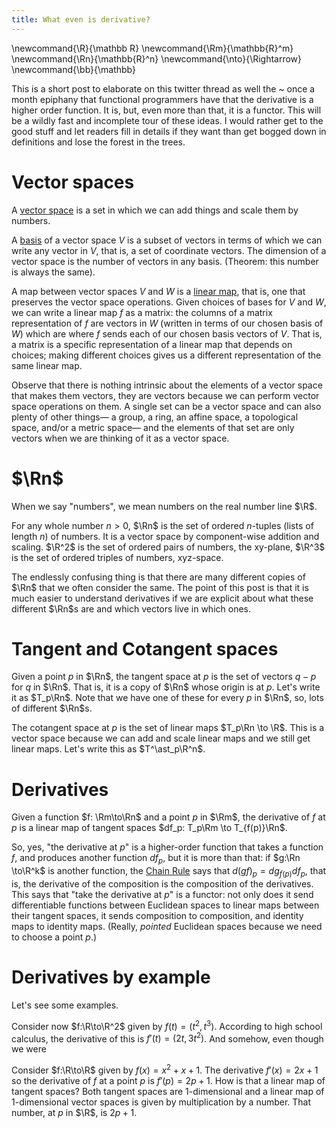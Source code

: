 ```yaml
---
title: What even is derivative?
---
```

\newcommand{\R}{\mathbb R}
\newcommand{\Rm}{\mathbb{R}^m}
\newcommand{\Rn}{\mathbb{R}^n}
\newcommand{\nto}{\Rightarrow}
\newcommand{\bb}{\mathbb}

This is a short post to elaborate on this twitter thread
as well the ~ once a month epiphany that functional programmers
have that the derivative is a higher order function.
It is, but, even more than that, it is a functor.
This will be a wildly fast and incomplete tour of these ideas.
I would rather get to the good stuff and let readers fill in details
if they want than get bogged down in definitions
and lose the forest in the trees.

# Vector spaces
A [vector space][vs] is a set in which we can add things and scale them by numbers.

A [basis][b] of a vector space $V$ is a subset of vectors in terms of which we can
write any vector in $V$, that is, a set of coordinate vectors.
The dimension of a vector space is the number of vectors in any basis.
(Theorem: this number is always the same).

A map between vector spaces $V$ and $W$ is a [linear map][lm], that is,
one that preserves the vector space operations.
Given choices of bases for $V$ and $W$, we can write a linear map $f$
as a matrix: the columns of a matrix representation of $f$ are vectors in $W$
(written in terms of our chosen basis of $W$) which are where $f$ sends each of
our chosen basis vectors of $V$.
That is, a matrix is a specific representation of a linear map that depends on choices;
making different choices gives us a different representation of the same linear map.

Observe that there is nothing intrinsic about the elements of a vector space
that makes them vectors, they are vectors because we can perform vector space operations on them.
A single set can be a vector space and can also plenty of other things—
a group, a ring, an affine space, a topological space, and/or a metric space—
and the elements of that set are only vectors when we are thinking of it as a vector space.

# $\Rn$

When we say "numbers", we mean numbers on the real number line $\R$.

For any whole number $n > 0$,
$\Rn$ is the set of ordered $n$-tuples (lists of length $n$) of numbers.
It is a vector space by component-wise addition and scaling.
$\R^2$ is the set of ordered pairs of numbers, the xy-plane,
$\R^3$ is the set of ordered triples of numbers, xyz-space.

The endlessly confusing thing is that there are many different copies of
$\Rn$ that we often consider the same.
The point of this post is that it is much easier to understand derivatives
if we are explicit about what these different $\Rn$s are and which vectors
live in which ones.

# Tangent and Cotangent spaces

Given a point $p$ in $\Rn$,
the tangent space at $p$ is the set of vectors $q - p$ for $q$ in $\Rn$.
That is, it is a copy of $\Rn$ whose origin is at $p$.
Let's write it as $T_p\Rn$.
Note that we have one of these for every $p$ in $\Rn$,
so, lots of different $\Rn$s.

The cotangent space at $p$ is the set of linear maps $T_p\Rn \to \R$.
This is a vector space because we can add and scale linear maps
and we still get linear maps.
Let's write this as $T^\ast_p\R^n$.

# Derivatives

Given a function $f: \Rm\to\Rn$ and a point $p$ in $\Rm$,
the derivative of $f$ at $p$ is a linear map of tangent spaces
$df_p: T_p\Rm \to T_{f(p)}\Rn$.

So, yes, "the derivative at $p$" is a higher-order function that
takes a function $f$, and produces another function $df_p$,
but it is more than that:
if $g:\Rn \to\R^k$ is another function, the [Chain Rule][cr] says that
$d(gf)_p = dg_{f(p)} df_p$, that is, the derivative of the composition
is the composition of the derivatives.
This says that "take the derivative at $p$" is a functor:
not only does it send differentiable functions between Euclidean spaces
to linear maps between their tangent spaces,
it sends composition to composition,
and identity maps to identity maps.
(Really, _pointed_ Euclidean spaces because we need to choose a point $p$.)

# Derivatives by example

Let's see some examples.

Consider now $f:\R\to\R^2$ given by $f(t) = (t^2, t^3)$.
According to high school calculus,
the derivative of this is $f'(t) = (2t, 3t^2)$.
And somehow, even though we were


Consider $f:\R\to\R$ given by $f(x) = x^2 + x + 1$.
The derivative $f'(x) = 2x + 1$
so the derivative of $f$ at a point $p$ is $f'(p) = 2p + 1$.
How is that a linear map of tangent spaces?
Both tangent spaces are 1-dimensional and a linear map of
1-dimensional vector spaces is given by multiplication by a number.
That number, at $p$ in $\R$, is $2p+1$.









[vs]: https://en.wikipedia.org/wiki/Vector_space
[b]: https://en.wikipedia.org/wiki/Basis_(linear_algebra)
[lm]: https://en.wikipedia.org/wiki/Linear_map
[cr]: https://en.wikipedia.org/wiki/Chain_rule
